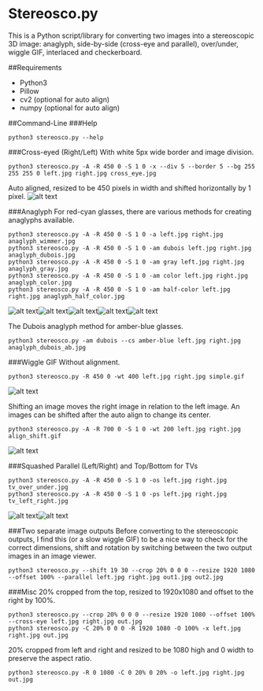 # Stereosco.py
This is a Python script/library for converting two images into a stereoscopic 3D image: anaglyph, side-by-side (cross-eye and parallel), over/under, wiggle GIF, interlaced and checkerboard.

##Requirements
* Python3
* Pillow
* cv2 (optional for auto align)
* numpy (optional for auto align)

##Command-Line
###Help
```
python3 stereosco.py --help
```

###Cross-eyed (Right/Left)
With white 5px wide border and image division.
```
python3 stereosco.py -A -R 450 0 -S 1 0 -x --div 5 --border 5 --bg 255 255 255 0 left.jpg right.jpg cross_eye.jpg
```
Auto aligned, resized to be 450 pixels in width and shifted horizontally by 1 pixel.
![alt text](/example_images/cross_eye.jpg?raw=true "Cross eyed")

###Anaglyph
For red-cyan glasses, there are various methods for creating anaglyphs available.
```
python3 stereosco.py -A -R 450 0 -S 1 0 -a left.jpg right.jpg anaglyph_wimmer.jpg
python3 stereosco.py -A -R 450 0 -S 1 0 -am dubois left.jpg right.jpg anaglyph_dubois.jpg
python3 stereosco.py -A -R 450 0 -S 1 0 -am gray left.jpg right.jpg anaglyph_gray.jpg
python3 stereosco.py -A -R 450 0 -S 1 0 -am color left.jpg right.jpg anaglyph_color.jpg
python3 stereosco.py -A -R 450 0 -S 1 0 -am half-color left.jpg right.jpg anaglyph_half_color.jpg
```
![alt text](/example_images/anaglyph_wimmer.jpg?raw=true "Wimmer Anaglyph")![alt text](/example_images/anaglyph_dubois.jpg?raw=true "Dubois Anaglyph")![alt text](/example_images/anaglyph_gray.jpg?raw=true "Gray Anaglyph")![alt text](/example_images/anaglyph_color.jpg?raw=true "Color Anaglyph")![alt text](/example_images/anaglyph_half_color.jpg?raw=true "Half-Color Anaglyph")

The Dubois anaglyph method for amber-blue glasses.
```
python3 stereosco.py -am dubois --cs amber-blue left.jpg right.jpg anaglyph_dubois_ab.jpg
```

###Wiggle GIF
Without alignment.
```
python3 stereosco.py -R 450 0 -wt 400 left.jpg right.jpg simple.gif
```
![alt text](/example_images/simple.gif?raw=true "Simple")

Shifting an image moves the right image in relation to the left image. An images can be shifted after the auto align to change its center.
```
python3 stereosco.py -A -R 700 0 -S 1 0 -wt 200 left.jpg right.jpg align_shift.gif
```
![alt text](/example_images/align_shift.gif?raw=true "Aligned and shifted")

###Squashed Parallel (Left/Right) and Top/Bottom for TVs
```
python3 stereosco.py -A -R 450 0 -S 1 0 -os left.jpg right.jpg tv_over_under.jpg
python3 stereosco.py -A -R 450 0 -S 1 0 -ps left.jpg right.jpg tv_left_right.jpg
```
![alt text](/example_images/tv_over_under.jpg?raw=true "Left/Right")![alt text](/example_images/tv_left_right.jpg?raw=true "Top/Bottom")

###Two separate image outputs
Before converting to the stereoscopic outputs, I find this (or a slow wiggle GIF) to be a nice way to check for the correct dimensions, shift and rotation by switching between the two output images in an image viewer.
```
python3 stereosco.py --shift 19 30 --crop 20% 0 0 0 --resize 1920 1080 --offset 100% --parallel left.jpg right.jpg out1.jpg out2.jpg
```

###Misc
20% cropped from the top, resized to 1920x1080 and offset to the right by 100%.
```
python3 stereosco.py --crop 20% 0 0 0 --resize 1920 1080 --offset 100% --cross-eye left.jpg right.jpg out.jpg
python3 stereosco.py -C 20% 0 0 0 -R 1920 1080 -O 100% -x left.jpg right.jpg out.jpg
```

20% cropped from left and right and resized to be 1080 high and 0 width to preserve the aspect ratio.
```
python3 stereosco.py -R 0 1080 -C 0 20% 0 20% -o left.jpg right.jpg out.jpg
```
